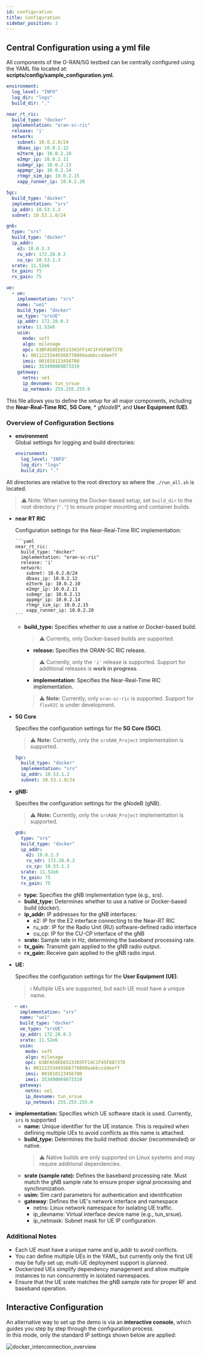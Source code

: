 ```yaml
---
id: configuration
title: Configuration
sidebar_position: 3
---
```


## Central Configuration using a yml file

All components of the O-RAN/5G testbed can be centrally configured using the YAML file located at:  
**scripts/config/sample_configuration.yml.**

```yaml
environment:
  log_level: "INFO"
  log_dir: "logs"
  build_dir: "."

near_rt_ric:
  build_type: "docker"
  implementation: "oran-sc-ric"
  release: 'i'
  network:
    subnet: 10.0.2.0/24
    dbaas_ip: 10.0.2.12
    e2term_ip: 10.0.2.10
    e2mgr_ip: 10.0.2.11
    submgr_ip: 10.0.2.13
    appmgr_ip: 10.0.2.14
    rtmgr_sim_ip: 10.0.2.15
    xapp_runner_ip: 10.0.2.20

5gc:
  build_type: "docker"
  implementation: "srs"
  ip_addr: 10.53.1.2
  subnet: 10.53.1.0/24

gnb:
  type: "srs"
  build_type: "docker"
  ip_addr:
    e2: 10.0.2.3
    ru_sdr: 172.28.0.2
    cu_cp: 10.53.1.3
  srate: 11.52e6
  tx_gain: 75
  rx_gain: 75

ue:
  - ue:
    implementation: "srs"
    name: "ue1"
    build_type: "docker"
    ue_type: "srsUE"
    ip_addr: 172.28.0.3
    srate: 11.52e6
    usim:
      mode: soft
      algo: milenage
      opc: 63BFA50EE6523365FF14C1F45F88737D
      k: 00112233445566778899aabbccddeeff
      imsi: 001010123456780
      imei: 353490069873319
    gateway:
      netns: ue1
      ip_devname: tun_srsue
      ip_netmask: 255.255.255.0
```

This file allows you to define the setup for all major components, including the **Near-Real-Time RIC**, **5G Core**, *
*gNodeB**, and **User Equipment (UE)**.

### Overview of Configuration Sections

- **environment**  
  Global settings for logging and build directories:
  ```yaml
  environment:
    log_level: "INFO"
    log_dir: "logs"
    build_dir: "."
  ```

All directories are relative to the root directory so where the `./run_all.sh` is located.
> ⚠️ Note: When running the Docker-based setup, set `build_dir` to the root directory (`"."`) to ensure proper mounting
> and container builds.
 
- **near RT RIC**
    
    Configuration settings for the Near-Real-Time RIC implementation:
    
      ```yaml
      near_rt_ric:
        build_type: "docker"
        implementation: "oran-sc-ric"
        release: 'i'
        network:
          subnet: 10.0.2.0/24
          dbaas_ip: 10.0.2.12
          e2term_ip: 10.0.2.10
          e2mgr_ip: 10.0.2.11
          submgr_ip: 10.0.2.13
          appmgr_ip: 10.0.2.14
          rtmgr_sim_ip: 10.0.2.15
          xapp_runner_ip: 10.0.2.20 
      ```
    
    - **build_type:** Specifies whether to use a native or Docker-based build.  
      > ⚠️ Currently, only Docker-based builds are supported.
    
      - **release:** Specifies the ORAN-SC RIC release.  
      >   ⚠️ Currently, only the `'i'` release is supported. Support for additional releases is **work in progress**.
    
      - **implementation:** Specifies the Near-Real-Time RIC implementation.  
      >   ⚠️ **Note:** Currently, only `oran-sc-ric` is supported. Support for `flexRIC` is under development.

- **5G Core**
    
    Specifies the configuration settings for the **5G Core (5GC)**.  
    
    > ⚠️ **Note:** Currently, only the `srsRAN_Project` implementation is supported.
    
    ```yaml
    5gc:
      build_type: "docker"
      implementation: "srs"
      ip_addr: 10.53.1.2
      subnet: 10.53.1.0/24
    ```

- **gNB:**  

    Specifies the configuration settings for the gNodeB (gNB).  
    
    > ⚠️ **Note:** Currently, only the `srsRAN_Project` implementation is supported.
    
    ```yaml
    gnb:
      type: "srs"
      build_type: "docker"
      ip_addr:
        e2: 10.0.2.3
        ru_sdr: 172.28.0.2
        cu_cp: 10.53.1.3
      srate: 11.52e6
      tx_gain: 75
      rx_gain: 75
    ```
      
    - **type:** Specifies the gNB implementation type (e.g., srs).
    - **build_type:** Determines whether to use a native or Docker-based build (docker).
    - **ip_addr:** IP addresses for the gNB interfaces:
      - e2: IP for the E2 interface connecting to the Near-RT RIC
      - ru_sdr: IP for the Radio Unit (RU) software-defined radio interface
      - cu_cp: IP for the CU-CP interface of the gNB
    - **srate:** Sample rate in Hz, determining the baseband processing rate.
    - **tx_gain:** Transmit gain applied to the gNB radio output.
    - **rx_gain:** Receive gain applied to the gNB radio input.


- **UE:** 

    Specifies the configuration settings for the **User Equipment (UE)**.  
    
    > ℹ️️ Multiple UEs are supported, but each UE must have a unique name.
    
 ```yaml 
    - ue:
      implementation: "srs"
      name: "ue1"
      build_type: "docker"
      ue_type: "srsUE"
      ip_addr: 172.28.0.3
      srate: 11.52e6
      usim:
        mode: soft
        algo: milenage
        opc: 63BFA50EE6523365FF14C1F45F88737D
        k: 00112233445566778899aabbccddeeff
        imsi: 001010123456780
        imei: 353490069873319
      gateway:
        netns: ue1
        ip_devname: tun_srsue
        ip_netmask: 255.255.255.0
   ```

- **implementation:** Specifies which UE software stack is used. Currently, `srs` is supported
  - **name:** Unique identifier for the UE instance. This is required when defining multiple UEs to avoid conflicts as
    this name is attached. 
  - **build_type:** Determines the build method: docker (recommended) or native.
    >   ⚠️ Native builds are only supported on Linux systems and may require additional dependencies.
  - **srate (sample rate):** Defines the baseband processing rate. Must match the gNB sample rate to ensure proper signal
    processing and synchronization.
  - **usim:** Sim card parameters for authentication and identification
  - **gateway**: Defines the UE's network interface and namespace
    - netns: Linux network namespace for isolating UE traffic.
    - ip_devname: Virtual interface device name (e.g., tun_srsue).
    - ip_netmask: Subnet mask for UE IP configuration.

### Additional Notes
 - Each UE must have a unique name and ip_addr to avoid conflicts.
 - You can define multiple UEs in the YAML, but currently only the first UE may be fully set up; multi-UE deployment support is planned.
 - Dockerized UEs simplify dependency management and allow multiple instances to run concurrently in isolated namespaces.
 - Ensure that the UE srate matches the gNB sample rate for proper RF and baseband operation.


## Interactive Configuration

An alternative way to set up the demo is via an **interactive console**, which guides you step by step through the configuration process.  
In this mode, only the standard IP settings shown below are applied:

![docker_interconnection_overview](/img/docker_interconnection.svg)
